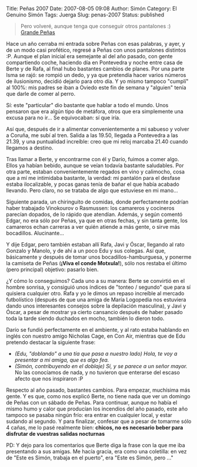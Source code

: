 Title: Peñas 2007
Date: 2007-08-05 09:08
Author: Simón
Category: El Genuino Simón
Tags: Juerga
Slug: penas-2007
Status: published

> Pero volveré, aunque tenga que conseguir otros pantalones :)  
> [Grande Peñas]({filename}/el-genuino-simon/grande-penas.md)

Hace un año cerraba mi entrada sobre Peñas con esas palabras, y ayer, y
de un modo casi profético, regresé a Peñas con unos pantalones distintos
:P. Aunque el plan inicial era semejante al del año pasado, con gente
compartiendo coche, haciendo día en Pontevedra y noche entre casa de
Berte y de Rafa, al final hubo bastantes cambios de planes. Por una
parte Isma se rajó: se rompió un dedo, y ya que pretendía hacer varios
números de ilusionismo, decidió dejarlo para otro día. Y yo mismo
tampoco "cumplí" al 100%: mis padres se iban a Oviedo este fin de semana
y "alguien" tenía que darle de comer al perro.

Sí: este "particular" dio bastante que hablar a todo el mundo. Unos
pensaron que era algún tipo de metáfora, otros que era simplemente una
excusa para no ir... Se equivocaban: sí que iría.

Así que, después de ir a alimentar convenientemente a mi sabueso y
volver a Coruña, me subí al tren. Salida a las 19.50, llegada a
Pontevedra a las 21.39, y una puntualidad increíble: creo que mi reloj
marcaba 21.40 cuando llegamos a destino.

Tras llamar a Berte, y encontrarme con él y Darío, fuimos a comer algo.
Ellos ya habían bebido, aunque se veían todavía bastante saludables. Por
otra parte, estaban convenientemente regados en vino y calimocho, cosa
que a mí me intimidaba bastante, la verdad: mi pantalón para el desfase
estaba ilocalizable, y pocas ganas tenía de bañar el que había acabado
llevando. Pero claro, no se trataba de algo que estuviese en mi mano...

Siguiente parada, un chiringuito de comidas, donde perfectamente podrían
haber trabajado Vinokourov o Rasmussen: los camareros y cocineros
parecían dopados, de lo rápido que atendían. Además, y según comentó
Edgar, no era sólo por Peñas, ya que en otras fechas, y sin tanta gente,
los camareros echan carreras a ver quién atiende a más gente, o sirve
más bocadillos. Alucinante...

Y dije Edgar, pero también estaban allí Rafa, Javi y Óscar, llegando al
rato Gonzalo y Manolo, y de ahí a un poco Edu y sus colegas. Así que,
básicamente y después de tomar unos bocadillos-hamburguesa, y ponerme la
camiseta de Peñas (**¡Viva el conde Motxula!**), sólo nos restaba el
último (pero principal) objetivo: pasarlo bien.

¿Y cómo lo conseguimos? Cada uno a su manera: Berte se convirtió en el
hombre sonrisa, y consiguió unos índices de "tonteo / segundo" que para
sí quisiera cualquier otro. Rafa y yo le dimos un repaso increíble al
mercado futbolístico (después de que una amiga de María Logopedia nos
estuviera dando unos interesantes consejos sobre la depilación
masculina), y Javi y Óscar, a pesar de mostrar ya cierto cansancio
después de haber pasado toda la tarde siendo duchados en mocho, también
lo dieron todo.

Darío se fundió perfectamente en el ambiente, y al rato estaba hablando
en inglés con nuestro amigo Nicholas Cage, en Con Air, mientras que de
Edu pretendo destacar la siguiente frase:  
- *(Edu, "doblando" a una tía que pasa a nuestro lado) Hola, te voy a
presentar a mi amiga, que es algo fea.*  
- *(Simón, contribuyendo en el doblaje) Sí, y se parece a un señor
mayor.*  
No las conocíamos de nada, y no tuvieron que enterarse del escaso
afecto que nos inspiraron :P

Respecto al año pasado, bastantes cambios. Para empezar, muchísima más
gente. Y es que, como nos explicó Berte, no tiene nada que ver un
domingo de Peñas con un sábado de Peñas. Para continuar, aunque no había
el mismo humo y calor que producían los incendios del año pasado, este
año tampoco se pasaba ningún frío: era entrar en cualquier local, y
estar sudando al segundo. Y para finalizar, confesar que a pesar de
tomarme sólo 4 cañas, me lo pasé realmente bien: **chicos, no es
necesario beber para disfrutar de vuestras salidas nocturnas**

PD: Y dejo para los comentarios que Berte diga la frase con la que me
iba presentando a sus amigas. Me hacía gracia, era como una coletilla:
en vez de "Este es Simón, trabaja en el puerto", era "Este es Simón,
pero ..."
